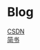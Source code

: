 # Blog
[CSDN](http://blog.csdn.net/top_code?viewmode=list)
<br>
[简书](http://www.jianshu.com/u/215e5a237558)
